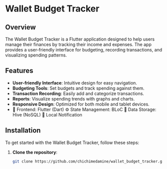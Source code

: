 # Wallet Budget Tracker

## Overview
The Wallet Budget Tracker is a Flutter application designed to help users manage their finances by tracking their income and expenses. The app provides a user-friendly interface for budgeting, recording transactions, and visualizing spending patterns.

## Features
- **User-friendly Interface**: Intuitive design for easy navigation.
- **Budgeting Tools**: Set budgets and track spending against them.
- **Transaction Recording**: Easily add and categorize transactions.
- **Reports**: Visualize spending trends with graphs and charts.
- **Responsive Design**: Optimized for both mobile and tablet devices.
- 📲 Frontend: Flutter (Dart)
⚙️ State Management: BLoC
💾 Data Storage: Hive (NoSQL)
🔔 Local Notification
  

## Installation

To get started with the Wallet Budget Tracker, follow these steps:

1. **Clone the repository**:
   ```bash
   git clone https://github.com/chichimedamine/wallet_budget_tracker.git
